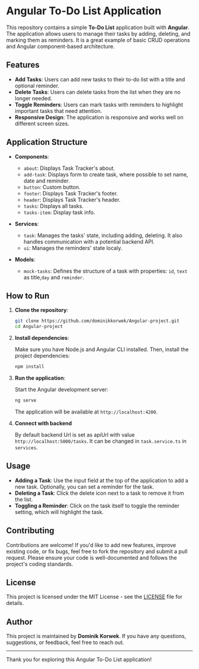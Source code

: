 # Angular To-Do List Application

This repository contains a simple **To-Do List** application built with **Angular**. The application allows users to manage their tasks by adding, deleting, and marking them as reminders. It is a great example of basic CRUD operations and Angular component-based architecture.

## Features

- **Add Tasks**: Users can add new tasks to their to-do list with a title and optional reminder.
- **Delete Tasks**: Users can delete tasks from the list when they are no longer needed.
- **Toggle Reminders**: Users can mark tasks with reminders to highlight important tasks that need attention.
- **Responsive Design**: The application is responsive and works well on different screen sizes.

## Application Structure

- **Components**:
  - `about`: Displays Task Tracker's about.
  - `add-task`: Displays form to create task, where possible to set name, date and reminder.
  - `button`: Custom button.
  - `footer`: Displays Task Tracker's footer.
  - `header`: Displays Task Tracker's header.
  - `tasks`: Displays all tasks.
  - `tasks-item`: Display task info.
    
- **Services**:
  - `task`: Manages the tasks' state, including adding, deleting. It also handles communication with a potential backend API.
  - `ui`: Manages the reminders' state localy.

- **Models**:
  - `mock-tasks`: Defines the structure of a task with properties: `id`, `text` as title,`day` and `reminder`.

## How to Run

1. **Clone the repository**:

    ```bash
    git clone https://github.com/dominikkorwek/Angular-project.git
    cd Angular-project
    ```

2. **Install dependencies**:

    Make sure you have Node.js and Angular CLI installed. Then, install the project       dependencies:

    ```bash
    npm install
    ```

3. **Run the application**:

    Start the Angular development server:

    ```bash
    ng serve
    ```

    The application will be available at `http://localhost:4200`.

4. **Connect with backend**

    By default backend Url is set as apiUrl with value `http://localhost:5000/tasks`.
    It can be changed in `task.service.ts` in `services`. 

## Usage

- **Adding a Task**: Use the input field at the top of the application to add a new task. Optionally, you can set a reminder for the task.
- **Deleting a Task**: Click the delete icon next to a task to remove it from the list.
- **Toggling a Reminder**: Click on the task itself to toggle the reminder setting, which will highlight the task.

## Contributing

Contributions are welcome! If you'd like to add new features, improve existing code, or fix bugs, feel free to fork the repository and submit a pull request. Please ensure your code is well-documented and follows the project's coding standards.

## License

This project is licensed under the MIT License - see the [LICENSE](LICENSE) file for details.

## Author

This project is maintained by **Dominik Korwek**. If you have any questions, suggestions, or feedback, feel free to reach out.

---

Thank you for exploring this Angular To-Do List application!
